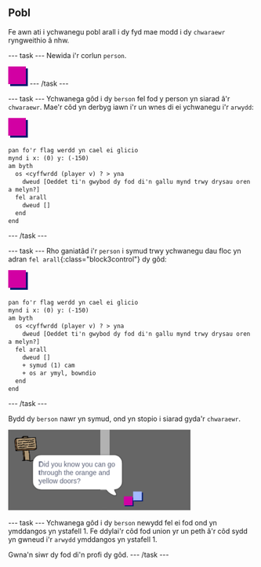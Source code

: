 ## Pobl

Fe awn ati i ychwanegu pobl arall i dy fyd mae modd i dy `chwaraewr` ryngweithio â nhw.

\--- task \--- Newida i'r corlun `person`.

![Corlun person](images/person.png) \--- /task \---

\--- task \--- Ychwanega gôd i dy `berson` fel fod y person yn siarad â'r `chwaraewr`. Mae'r côd yn derbyg iawn i'r un wnes di ei ychwanegu i'r `arwydd`:

![person](images/person.png)

```blocks3
pan fo'r flag werdd yn cael ei glicio
mynd i x: (0) y: (-150)
am byth 
  os <cyffwrdd (player v) ? > yna 
    dweud [Oeddet ti'n gwybod dy fod di'n gallu mynd trwy drysau oren a melyn?]
  fel arall 
    dweud []
  end
end
```

\--- /task \---

\--- task \--- Rho ganiatâd i'r `person` i symud trwy ychwanegu dau floc yn adran `fel arall`{:class="block3control"} dy gôd:

![person](images/person.png)

```blocks3
pan fo'r flag werdd yn cael ei glicio
mynd i x: (0) y: (-150)
am byth 
  os <cyffwrdd (player v) ? > yna 
    dweud [Oeddet ti'n gwybod dy fod di'n gallu mynd trwy drysau oren a melyn?]
  fel arall 
    dweud []
    + symud (1) cam
    + os ar ymyl, bowndio
  end
end

```

\--- /task \---

Bydd dy `berson` nawr yn symud, ond yn stopio i siarad gyda'r `chwaraewr`.

![sgrinlun](images/world-person-test.png)

\--- task \--- Ychwanega gôd i dy `berson` newydd fel ei fod ond yn ymddangos yn ystafell 1. Fe ddylai'r côd fod union yr un peth â'r côd sydd yn gwneud i'r `arwydd` ymddangos yn ystafell 1.

Gwna'n siwr dy fod di'n profi dy gôd. \--- /task \---
